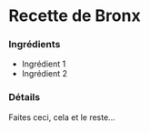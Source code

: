 # Recette de Bronx

### Ingrédients

* Ingrédient 1
* Ingrédient 2

### Détails

Faites ceci, cela et le reste...
